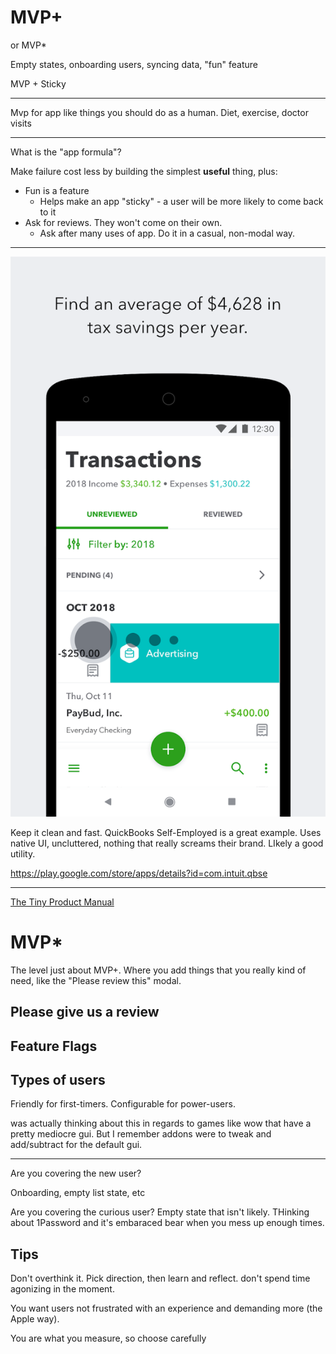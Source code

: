 # MVP+

or MVP*

Empty states, onboarding users, syncing data, "fun" feature

MVP + Sticky

---

Mvp for app like things you should do as a human. Diet, exercise, doctor visits

---

What is the "app formula"?

Make failure cost less by building the simplest __useful__ thing, plus:

- Fun is a feature
  - Helps make an app "sticky" - a user will be more likely to come back to it
- Ask for reviews. They won't come on their own.
  - Ask after many uses of app. Do it in a casual, non-modal way.


---

<img src="assets/2019-03-19-13-43-56.png" width=""/>

Keep it clean and fast. QuickBooks Self-Employed is a great example. Uses native UI, uncluttered, nothing that really screams their brand. LIkely a good utility.

https://play.google.com/store/apps/details?id=com.intuit.qbse

---

[The Tiny Product Manual](https://marc.withcoach.com/the-tiny-product-manual)

# MVP*
The level just about MVP+. Where you add things that you really kind of need, like the "Please review this" modal.

## Please give us a review

## Feature Flags

## Types of users
Friendly for first-timers.
Configurable for power-users.

was actually thinking about this in regards to games like wow that have a pretty mediocre gui. But I remember addons were to tweak and add/subtract for the default gui.

---

Are you covering the new user?

Onboarding, empty list state, etc

Are you covering the curious user? Empty state that isn't likely. THinking about 1Password and it's embaraced bear when you mess up enough times.

## Tips
Don't overthink it. Pick direction, then learn and reflect. don't spend time agonizing in the moment.

You want users not frustrated with an experience and demanding more (the Apple way).

You are what you measure, so choose carefully